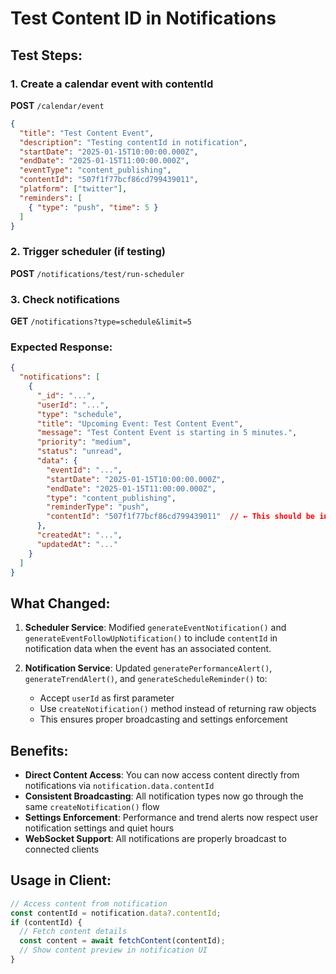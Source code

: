 # Test Content ID in Notifications

## Test Steps:

### 1. Create a calendar event with contentId
**POST** `/calendar/event`
```json
{
  "title": "Test Content Event",
  "description": "Testing contentId in notification",
  "startDate": "2025-01-15T10:00:00.000Z",
  "endDate": "2025-01-15T11:00:00.000Z",
  "eventType": "content_publishing",
  "contentId": "507f1f77bcf86cd799439011",
  "platform": ["twitter"],
  "reminders": [
    { "type": "push", "time": 5 }
  ]
}
```

### 2. Trigger scheduler (if testing)
**POST** `/notifications/test/run-scheduler`

### 3. Check notifications
**GET** `/notifications?type=schedule&limit=5`

### Expected Response:
```json
{
  "notifications": [
    {
      "_id": "...",
      "userId": "...",
      "type": "schedule",
      "title": "Upcoming Event: Test Content Event",
      "message": "Test Content Event is starting in 5 minutes.",
      "priority": "medium",
      "status": "unread",
      "data": {
        "eventId": "...",
        "startDate": "2025-01-15T10:00:00.000Z",
        "endDate": "2025-01-15T11:00:00.000Z",
        "type": "content_publishing",
        "reminderType": "push",
        "contentId": "507f1f77bcf86cd799439011"  // ← This should be included
      },
      "createdAt": "...",
      "updatedAt": "..."
    }
  ]
}
```

## What Changed:

1. **Scheduler Service**: Modified `generateEventNotification()` and `generateEventFollowUpNotification()` to include `contentId` in notification data when the event has an associated content.

2. **Notification Service**: Updated `generatePerformanceAlert()`, `generateTrendAlert()`, and `generateScheduleReminder()` to:
   - Accept `userId` as first parameter
   - Use `createNotification()` method instead of returning raw objects
   - This ensures proper broadcasting and settings enforcement

## Benefits:

- **Direct Content Access**: You can now access content directly from notifications via `notification.data.contentId`
- **Consistent Broadcasting**: All notification types now go through the same `createNotification()` flow
- **Settings Enforcement**: Performance and trend alerts now respect user notification settings and quiet hours
- **WebSocket Support**: All notifications are properly broadcast to connected clients

## Usage in Client:

```typescript
// Access content from notification
const contentId = notification.data?.contentId;
if (contentId) {
  // Fetch content details
  const content = await fetchContent(contentId);
  // Show content preview in notification UI
}
``` 
